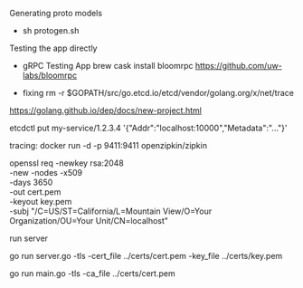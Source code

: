 Generating proto models
* sh protogen.sh


Testing the app directly

* gRPC Testing App 
brew cask install bloomrpc
https://github.com/uw-labs/bloomrpc

* fixing rm -r $GOPATH/src/go.etcd.io/etcd/vendor/golang.org/x/net/trace

https://golang.github.io/dep/docs/new-project.html

etcdctl put my-service/1.2.3.4 '{"Addr":"localhost:10000","Metadata":"..."}'

tracing:
docker run -d -p 9411:9411 openzipkin/zipkin

openssl req -newkey rsa:2048 \
  -new -nodes -x509 \
  -days 3650 \
  -out cert.pem \
  -keyout key.pem \
  -subj "/C=US/ST=California/L=Mountain View/O=Your Organization/OU=Your Unit/CN=localhost"

  run server

  go run server.go -tls -cert_file ../certs/cert.pem -key_file ../certs/key.pem

go run main.go -tls -ca_file ../certs/cert.pem 
